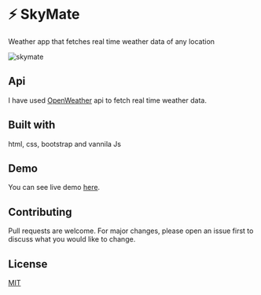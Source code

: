 
# ⚡ SkyMate
 Weather app that fetches real time weather data of any location

![skymate](https://user-images.githubusercontent.com/62502266/190926134-2f3d87f7-7ef5-41fe-b515-aa7a6d66a2ab.png)

## Api
I have used [OpenWeather](https://openweathermap.org/api) api to fetch real time weather data.

## Built with
html, css, bootstrap and vannila Js

## Demo
You can see live demo [here](https://skymate.now.sh/).

## Contributing
Pull requests are welcome. For major changes, please open an issue first to discuss what you would like to change.


## License
[MIT](https://choosealicense.com/licenses/mit/)

